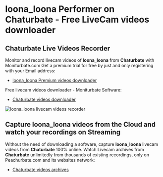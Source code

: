 # loona_loona Performer on Chaturbate - Free LiveCam videos downloader

## Chaturbate Live Videos Recorder

Monitor and record livecam videos of **loona_loona** from **Chaturbate** with Moniturbate.com
Get a premium trial for free by just and only registering with your Email address:
* [loona_loona Premium videos downloader](https://moniturbate.com/request-demo-licence-key.html)

Free livecam videos downloader - Moniturbate Software:
* [Chaturbate videos downloader](https://moniturbate.com/moniturbate-download-software.html)

![loona_loona livecam videos recorder](https://peachurnet.com/templates/moniturbate-software.png)


## Capture loona_loona videos from the Cloud and watch your recordings on Streaming

Without the need of downloading a software, capture **loona_loona** livecam videos from **Chaturbate** 100% online.
Watch Livecam archives from **Chaturbate** unlimitedly from thousands of existing recordings, only on Peachurbate.com and its websites network:
* [Chaturbate videos archives](https://peachurnet.com/)